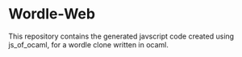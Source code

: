# Wordle-Web
This repository contains the generated javscript code created using js_of_ocaml, for a wordle clone written in ocaml.
